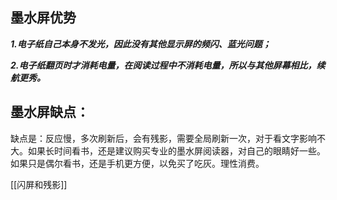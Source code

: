 ## 墨水屏优势

**_1.电子纸自己本身不发光，因此没有其他显示屏的频闪、蓝光问题；_**

**_2.电子纸翻页时才消耗电量，在阅读过程中不消耗电量，所以与其他屏幕相比，续航更秀。_**

## 墨水屏缺点：

缺点是：反应慢，多次刷新后，会有残影，需要全局刷新一次，对于看文字影响不大。如果长时间看书，还是建议购买专业的墨水屏阅读器，对自己的眼睛好一些。如果只是偶尔看书，还是手机更方便，以免买了吃灰。理性消费。

[[闪屏和残影]]
